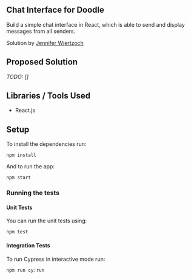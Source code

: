 ## Chat Interface for Doodle

Build a simple chat interface in React, which is able to send and display messages from all senders.

Solution by [Jennifer Wjertzoch](mailto:wjertzochjennifer@gmail.com)

## Proposed Solution

*TODO: []*


## Libraries / Tools Used

- React.js

## Setup

To install the dependencies run:

`npm install`

And to run the app:

`npm start`


### Running the tests

#### Unit Tests

You can run the unit tests using:

`npm test`

#### Integration Tests

To run Cypress in interactive mode run:

`npm run cy:run`





